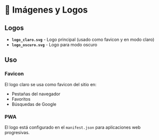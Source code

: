 # 🎨 Imágenes y Logos

## Logos

- **`logo_claro.svg`** - Logo principal (usado como favicon y en modo claro)
- **`logo_oscuro.svg`** - Logo para modo oscuro

## Uso

### Favicon
El logo claro se usa como favicon del sitio en:
- Pestañas del navegador
- Favoritos
- Búsquedas de Google

### PWA
El logo está configurado en el `manifest.json` para aplicaciones web progresivas.
